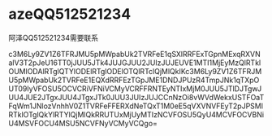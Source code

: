 # azeQQ512521234
阿泽QQ512521234需要联系


c3M6Ly9ZV1Z6TFRJMU5pMWpabUk2TVRFeE1qSXlRRFExTGpnMExqRXVNalV3T2pJeU16TT0jJUU5JTk4JUJGJUU2JUIzJUJEUVE1MTI1MjEyMzQlRTklOUMlODAlRTglQTYlODElRTglODElOTQlRTclQjMlQkIKc3M6Ly9ZV1Z6TFRJMU5pMWpabUk2TVRFeE1EQXdRRFEzTGpJME1DNDJPUzR4TmpJNk1qTXpOUT09IyVFOSU5OCVCRiVFNiVCMyVCRFFRNTEyNTIxMjM0JUU5JTlDJTgwJUU4JUE2JTgxJUU4JTgxJTk0JUU3JUIzJUJCCnNzOi8vWVdWekxUSTFOaTFqWm1JNlozVnhhV0Z1TVRFeFFERXdNeTQxT1M0eE5qVXVNVFEyT2pJPSMlRTklOTglQkYlRTYlQjMlQkRRUTUxMjUyMTIzNCVFOSU5QyU4MCVFOCVBNiU4MSVFOCU4MSU5NCVFNyVCMyVCQgo=

